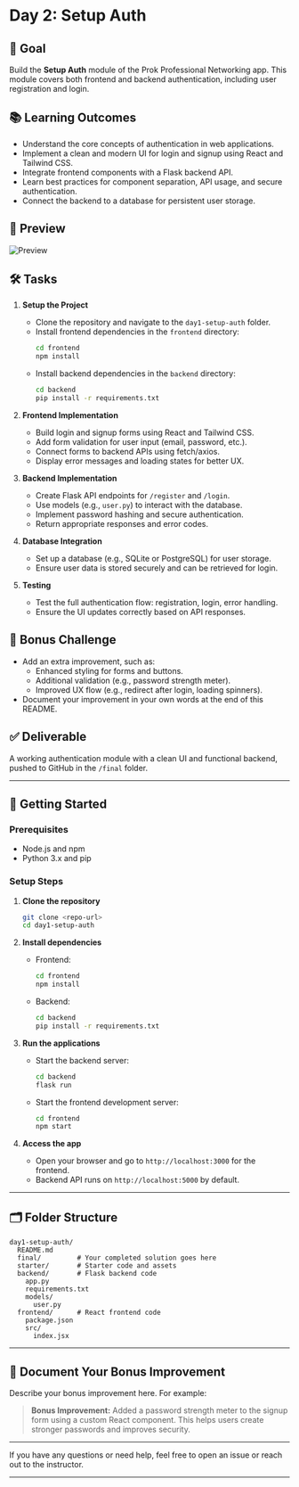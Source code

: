 # Day 2: Setup Auth

## 🎯 Goal

Build the **Setup Auth** module of the Prok Professional Networking app. This module covers both frontend and backend authentication, including user registration and login.

## 📚 Learning Outcomes

- Understand the core concepts of authentication in web applications.
- Implement a clean and modern UI for login and signup using React and Tailwind CSS.
- Integrate frontend components with a Flask backend API.
- Learn best practices for component separation, API usage, and secure authentication.
- Connect the backend to a database for persistent user storage.

## 📸 Preview

![Preview](./starter/preview.png)

## 🛠️ Tasks

1. **Setup the Project**

   - Clone the repository and navigate to the `day1-setup-auth` folder.
   - Install frontend dependencies in the `frontend` directory:
     ```bash
     cd frontend
     npm install
     ```
   - Install backend dependencies in the `backend` directory:
     ```bash
     cd backend
     pip install -r requirements.txt
     ```

2. **Frontend Implementation**

   - Build login and signup forms using React and Tailwind CSS.
   - Add form validation for user input (email, password, etc.).
   - Connect forms to backend APIs using fetch/axios.
   - Display error messages and loading states for better UX.

3. **Backend Implementation**

   - Create Flask API endpoints for `/register` and `/login`.
   - Use models (e.g., `user.py`) to interact with the database.
   - Implement password hashing and secure authentication.
   - Return appropriate responses and error codes.

4. **Database Integration**

   - Set up a database (e.g., SQLite or PostgreSQL) for user storage.
   - Ensure user data is stored securely and can be retrieved for login.

5. **Testing**
   - Test the full authentication flow: registration, login, error handling.
   - Ensure the UI updates correctly based on API responses.

## 🧪 Bonus Challenge

- Add an extra improvement, such as:
  - Enhanced styling for forms and buttons.
  - Additional validation (e.g., password strength meter).
  - Improved UX flow (e.g., redirect after login, loading spinners).
- Document your improvement in your own words at the end of this README.

## ✅ Deliverable

A working authentication module with a clean UI and functional backend, pushed to GitHub in the `/final` folder.

---

## 🚀 Getting Started

### Prerequisites

- Node.js and npm
- Python 3.x and pip

### Setup Steps

1. **Clone the repository**

   ```bash
   git clone <repo-url>
   cd day1-setup-auth
   ```

2. **Install dependencies**

   - Frontend:
     ```bash
     cd frontend
     npm install
     ```
   - Backend:
     ```bash
     cd backend
     pip install -r requirements.txt
     ```

3. **Run the applications**

   - Start the backend server:
     ```bash
     cd backend
     flask run
     ```
   - Start the frontend development server:
     ```bash
     cd frontend
     npm start
     ```

4. **Access the app**
   - Open your browser and go to `http://localhost:3000` for the frontend.
   - Backend API runs on `http://localhost:5000` by default.

---

## 🗂️ Folder Structure

```
day1-setup-auth/
  README.md
  final/         # Your completed solution goes here
  starter/       # Starter code and assets
  backend/       # Flask backend code
    app.py
    requirements.txt
    models/
      user.py
  frontend/      # React frontend code
    package.json
    src/
      index.jsx
```

---

## 📝 Document Your Bonus Improvement

Describe your bonus improvement here. For example:

> **Bonus Improvement:** Added a password strength meter to the signup form using a custom React component. This helps users create stronger passwords and improves security.

---

If you have any questions or need help, feel free to open an issue or reach out to the instructor.

---
